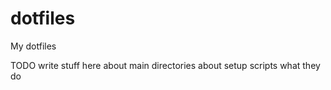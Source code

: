 # dotfiles
My dotfiles

TODO write stuff here
about main directories
about setup scripts
what they do
